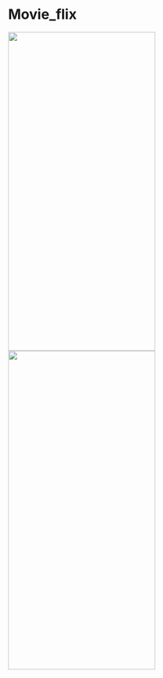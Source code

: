 # Movie_flix

<p float="left">
<img src = "https://github.com/KimmyDat/Movie_flix/assets/122064545/a515c951-7e72-49a6-b005-a58679a7b3e9.png" width = "300" height = "650">
<img src = "https://github.com/KimmyDat/Movie_flix/assets/122064545/bbe892cc-ae2b-4feb-b981-8fffee9c629f.png" width = "300" height = "650">
</p>
